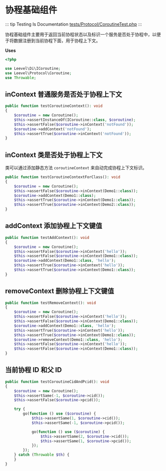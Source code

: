 # 协程基础组件

::: tip Testing Is Documentation
[tests/Protocol/CoroutineTest.php](https://github.com/hunzhiwange/framework/blob/master/tests/Protocol/CoroutineTest.php)
:::
    
协程基础组件主要用于返回当前协程状态以及标识一个服务是否处于协程中，以便于将数据注册到当前协程下面，用于协程上下文。

**Uses**

``` php
<?php

use Leevel\Di\ICoroutine;
use Leevel\Protocol\Coroutine;
use Throwable;
```

## inContext 普通服务是否处于协程上下文

``` php
public function testCoroutineContext(): void
{
    $coroutine = new Coroutine();
    $this->assertInstanceOf(ICoroutine::class, $coroutine);
    $this->assertFalse($coroutine->inContext('notFound'));
    $coroutine->addContext('notFound');
    $this->assertTrue($coroutine->inContext('notFound'));
}
```
    
## inContext 类是否处于协程上下文

类可以通过添加静态方法 `coroutineContext` 来自动完成协程上下文标识。

``` php
public function testCoroutineContextForClass(): void
{
    $coroutine = new Coroutine();
    $this->assertFalse($coroutine->inContext(Demo1::class));
    $coroutine->addContext(Demo1::class);
    $this->assertTrue($coroutine->inContext(Demo1::class));
    $this->assertTrue($coroutine->inContext(Demo2::class));
}
```
    
## addContext 添加协程上下文键值

``` php
public function testAddContext(): void
{
    $coroutine = new Coroutine();
    $this->assertFalse($coroutine->inContext('hello'));
    $this->assertFalse($coroutine->inContext(Demo1::class));
    $coroutine->addContext(Demo1::class, 'hello');
    $this->assertTrue($coroutine->inContext('hello'));
    $this->assertTrue($coroutine->inContext(Demo1::class));
}
```
    
## removeContext 删除协程上下文键值

``` php
public function testRemoveContext(): void
{
    $coroutine = new Coroutine();
    $this->assertFalse($coroutine->inContext('hello'));
    $this->assertFalse($coroutine->inContext(Demo1::class));
    $coroutine->addContext(Demo1::class, 'hello');
    $this->assertTrue($coroutine->inContext('hello'));
    $this->assertTrue($coroutine->inContext(Demo1::class));
    $coroutine->removeContext(Demo1::class, 'hello');
    $this->assertFalse($coroutine->inContext('hello'));
    $this->assertFalse($coroutine->inContext(Demo1::class));
}
```
    
## 当前协程 ID 和父 ID

``` php
public function testCoroutineCidAndPcid(): void
{
    $coroutine = new Coroutine();
    $this->assertSame(-1, $coroutine->cid());
    $this->assertFalse($coroutine->pcid());

    try {
        go(function () use ($coroutine) {
            $this->assertSame(1, $coroutine->cid());
            $this->assertSame(-1, $coroutine->pcid());

            go(function () use ($coroutine) {
                $this->assertSame(2, $coroutine->cid());
                $this->assertSame(1, $coroutine->pcid());
            });
        });
    } catch (Throwable $th) {
    }
}
```